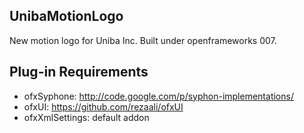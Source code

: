 ## UnibaMotionLogo
New motion logo for Uniba Inc.
Built under openframeworks 007.

## Plug-in Requirements
* ofxSyphone: http://code.google.com/p/syphon-implementations/
* ofxUI: https://github.com/rezaali/ofxUI
* ofxXmlSettings: default addon

